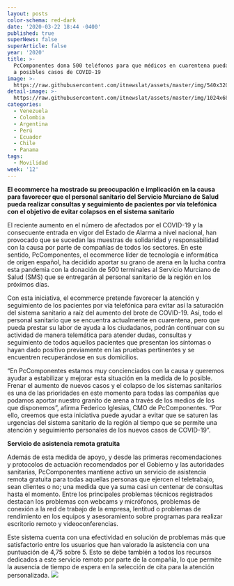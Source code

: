 ```yaml
---
layout: posts
color-schema: red-dark
date: '2020-03-22 18:44 -0400'
published: true
superNews: false
superArticle: false
year: '2020'
title: >-
  PcComponentes dona 500 teléfonos para que médicos en cuarentena puedan atender
  a posibles casos de COVID-19
image: >-
  https://raw.githubusercontent.com/itnewslat/assets/master/img/540x320/Medicos-con-Celular-p.jpg
detail-image: >-
  https://raw.githubusercontent.com/itnewslat/assets/master/img/1024x680/Medicos-con-Celular-g.jpg
categories:
  - Venezuela
  - Colombia
  - Argentina
  - Perú
  - Ecuador
  - Chile
  - Panama
tags:
  - Movilidad
week: '12'
---
```

**El ecommerce ha mostrado su preocupación e implicación en la causa para favorecer que el personal sanitario del Servicio Murciano de Salud pueda realizar consultas y seguimiento de pacientes por vía telefónica con el objetivo de evitar colapsos en el sistema sanitario**

El reciente aumento en el número de afectados por el COVID-19 y la consecuente entrada en vigor del Estado de Alarma a nivel nacional, han provocado que se sucedan las muestras de solidaridad y responsabilidad con la causa por parte de compañías de todos los sectores. En este sentido, PcComponentes, el ecommerce líder de tecnología e informática de origen español, ha decidido aportar su grano de arena en la lucha contra esta pandemia con la donación de 500 terminales al Servicio Murciano de Salud (SMS) que se entregarán al personal sanitario de la región en los próximos días.

Con esta iniciativa, el ecommerce pretende favorecer la atención y seguimiento de los pacientes por vía telefónica para evitar así la saturación del sistema sanitario a raíz del aumento del brote de COVID-19. Así, todo el personal sanitario que se encuentra actualmente en cuarentena, pero que pueda prestar su labor de ayuda a los ciudadanos, podrán continuar con su actividad de manera telemática para atender dudas, consultas y seguimiento de todos aquellos pacientes que presentan los síntomas o hayan dado positivo previamente en las pruebas pertinentes y se encuentren recuperándose en sus domicilios.

“En PcComponentes estamos muy concienciados con la causa y queremos ayudar a estabilizar y mejorar esta situación en la medida de lo posible. Frenar el aumento de nuevos casos y el colapso de los sistemas sanitarios es una de las prioridades en este momento para todas las compañías que podamos aportar nuestro granito de arena a través de los medios de los que disponemos”, afirma Federico Iglesias, CMO de PcComponentes. “Por ello, creemos que esta iniciativa puede ayudar a evitar que se saturen las urgencias del sistema sanitario de la región al tiempo que se permite una atención y seguimiento personales de los nuevos casos de COVID-19”.

**Servicio de asistencia remota gratuita**

Además de esta medida de apoyo, y desde las primeras recomendaciones y protocolos de actuación recomendados por el Gobierno y las autoridades sanitarias, PcComponentes mantiene activo un servicio de asistencia remota gratuita para todas aquellas personas que ejercen el teletrabajo, sean clientes o no; una medida que ya suma casi un centenar de consultas hasta el momento. Entre los principales problemas técnicos registrados destacan los problemas con webcams y micrófonos, problemas de conexión a la red de trabajo de la empresa, lentitud o problemas de rendimiento en los equipos y asesoramiento sobre programas para realizar escritorio remoto y videoconferencias.

Este sistema cuenta con una efectividad en solución de problemas más que satisfactorio entre los usuarios que han valorado la asistencia con una puntuación de 4,75 sobre 5. Esto se debe también a todos los recursos dedicados a este servicio remoto por parte de la compañía, lo que permite la ausencia de tiempo de espera en la selección de cita para la atención personalizada.
<img src="https://tracker.metricool.com/c3po.jpg?hash=56f88a41e39ab42c063cc51676587a04"/>